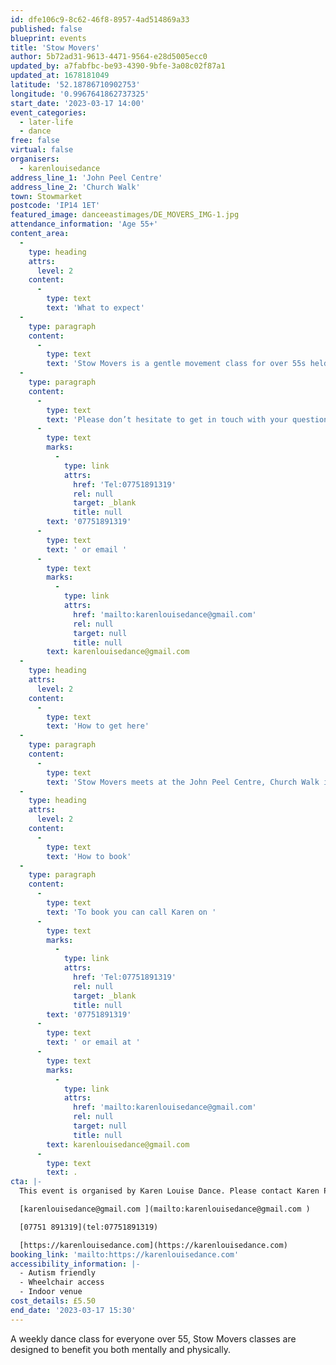 ```yaml
---
id: dfe106c9-8c62-46f8-8957-4ad514869a33
published: false
blueprint: events
title: 'Stow Movers'
author: 5b72ad31-9613-4471-9564-e28d5005ecc0
updated_by: a7fabfbc-be93-4390-9bfe-3a08c02f87a1
updated_at: 1678181049
latitude: '52.18786710902753'
longitude: '0.9967641862737325'
start_date: '2023-03-17 14:00'
event_categories:
  - later-life
  - dance
free: false
virtual: false
organisers:
  - karenlouisedance
address_line_1: 'John Peel Centre'
address_line_2: 'Church Walk'
town: Stowmarket
postcode: 'IP14 1ET'
featured_image: danceeastimages/DE_MOVERS_IMG-1.jpg
attendance_information: 'Age 55+'
content_area:
  -
    type: heading
    attrs:
      level: 2
    content:
      -
        type: text
        text: 'What to expect'
  -
    type: paragraph
    content:
      -
        type: text
        text: 'Stow Movers is a gentle movement class for over 55s held every Friday, 2-3.30pm at the John Peel Centre, Stowmarket. The session is led by an experienced dance artist, where you will explore a range of taught and improvisational exercises to get your body moving, have a chance to socialise, and – most importantly – have fun! Tea and biscuits are also included! '
  -
    type: paragraph
    content:
      -
        type: text
        text: 'Please don’t hesitate to get in touch with your questions or concerns. You can call our organiser Karen Pratt on '
      -
        type: text
        marks:
          -
            type: link
            attrs:
              href: 'Tel:07751891319'
              rel: null
              target: _blank
              title: null
        text: '07751891319'
      -
        type: text
        text: ' or email '
      -
        type: text
        marks:
          -
            type: link
            attrs:
              href: 'mailto:karenlouisedance@gmail.com'
              rel: null
              target: null
              title: null
        text: karenlouisedance@gmail.com
  -
    type: heading
    attrs:
      level: 2
    content:
      -
        type: text
        text: 'How to get here'
  -
    type: paragraph
    content:
      -
        type: text
        text: 'Stow Movers meets at the John Peel Centre, Church Walk in Stowmarket, IP14 1ET.'
  -
    type: heading
    attrs:
      level: 2
    content:
      -
        type: text
        text: 'How to book'
  -
    type: paragraph
    content:
      -
        type: text
        text: 'To book you can call Karen on '
      -
        type: text
        marks:
          -
            type: link
            attrs:
              href: 'Tel:07751891319'
              rel: null
              target: _blank
              title: null
        text: '07751891319'
      -
        type: text
        text: ' or email at '
      -
        type: text
        marks:
          -
            type: link
            attrs:
              href: 'mailto:karenlouisedance@gmail.com'
              rel: null
              target: null
              title: null
        text: karenlouisedance@gmail.com
      -
        type: text
        text: .
cta: |-
  This event is organised by Karen Louise Dance. Please contact Karen Pratt:

  [karenlouisedance@gmail.com ](mailto:karenlouisedance@gmail.com )

  [07751 891319](tel:07751891319)

  [https://karenlouisedance.com](https://karenlouisedance.com)
booking_link: 'mailto:https://karenlouisedance.com'
accessibility_information: |-
  - Autism friendly
  - Wheelchair access
  - Indoor venue
cost_details: £5.50
end_date: '2023-03-17 15:30'
---
```

A weekly dance class for everyone over 55, Stow Movers classes are designed to benefit you both mentally and physically.